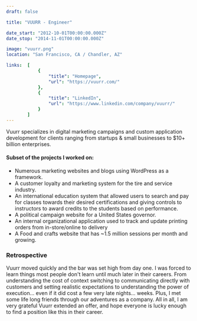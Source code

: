 ```yaml
---
draft: false

title: "VUURR - Engineer"

date_start: "2012-10-01T00:00:00.000Z"
date_stop: "2014-11-01T00:00:00.000Z"

image: "vuurr.png"
location: "San Francisco, CA / Chandler, AZ"

links:  [
            {
                "title": "Homepage",
                "url": "https://vuurr.com/"
            },
            {
                "title": "LinkedIn",
                "url": "https://www.linkedin.com/company/vuurr/"
            }
        ]
---
```


Vuurr specializes in digital marketing campaigns and custom application development for clients ranging from startups & small businesses to $10+ billion enterprises.

#### Subset of the projects I worked on:
* Numerous marketing websites and blogs using WordPress as a framework.
* A customer loyalty and marketing system for the tire and service industry.
* An international education system that allowed users to search and pay for classes towards their desired certifications and giving controls to instructors to award credits to the students based on performance.
* A political campaign website for a United States governor.
* An internal organizational application used to track and update printing orders from in-store/online to delivery
* A Food and crafts website that has ~1.5 million sessions per month and growing.

### Retrospective

Vuurr moved quickly and the bar was set high from day one. I was forced to learn things most people don't learn until much later in their careers.  From understanding the cost of context switching to communicating directly with customers and setting realistic expectations to understanding the power of execution... even if it did cost a few very late nights... weeks.  Plus, I met some life long friends through our adventures as a company. All in all, I am very grateful Vuurr extended an offer, and hope everyone is lucky enough to find a position like this in their career.